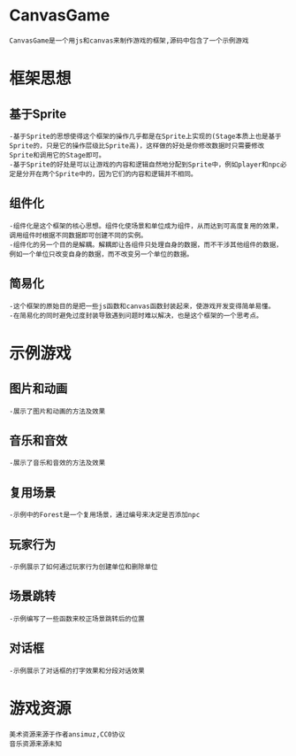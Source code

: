 # CanvasGame

    CanvasGame是一个用js和canvas来制作游戏的框架,源码中包含了一个示例游戏

# 框架思想

## 基于Sprite

    -基于Sprite的思想使得这个框架的操作几乎都是在Sprite上实现的(Stage本质上也是基于Sprite的，只是它的操作层级比Sprite高)，这样做的好处是你修改数据时只需要修改Sprite和调用它的Stage即可。
    -基于Sprite的好处是可以让游戏的内容和逻辑自然地分配到Sprite中，例如player和npc必定是分开在两个Sprite中的，因为它们的内容和逻辑并不相同。

## 组件化

    -组件化是这个框架的核心思想。组件化使场景和单位成为组件，从而达到可高度复用的效果，调用组件时根据不同数据即可创建不同的实例。
    -组件化的另一个目的是解耦。解耦即让各组件只处理自身的数据，而不干涉其他组件的数据，例如一个单位只改变自身的数据，而不改变另一个单位的数据。

## 简易化

    -这个框架的原始目的是把一些js函数和canvas函数封装起来，使游戏开发变得简单易懂。
    -在简易化的同时避免过度封装导致遇到问题时难以解决，也是这个框架的一个思考点。


# 示例游戏

## 图片和动画
    
    -展示了图片和动画的方法及效果

## 音乐和音效

    -展示了音乐和音效的方法及效果

## 复用场景

    -示例中的Forest是一个复用场景，通过编号来决定是否添加npc

## 玩家行为
    
    -示例展示了如何通过玩家行为创建单位和删除单位

## 场景跳转

    -示例编写了一些函数来校正场景跳转后的位置

## 对话框

    -示例展示了对话框的打字效果和分段对话效果

# 游戏资源

    美术资源来源于作者ansimuz,CC0协议
    音乐资源来源未知
